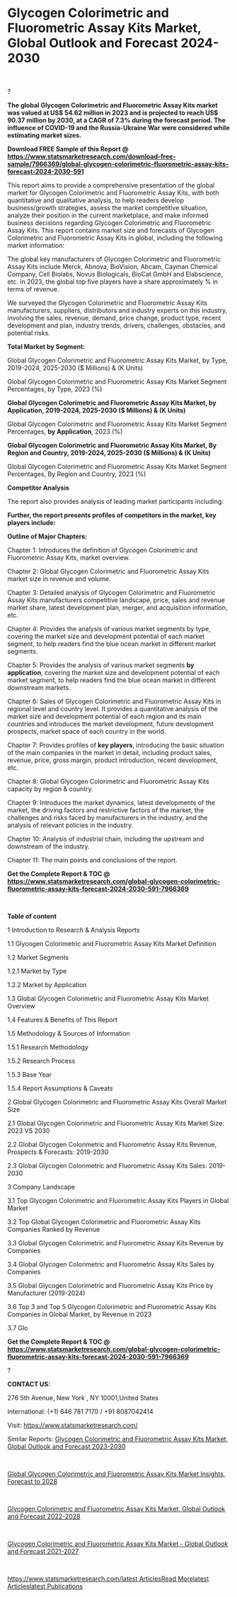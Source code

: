 <h1>Glycogen Colorimetric and Fluorometric Assay Kits Market, Global Outlook and Forecast 2024-2030</h1><br/><p>? </p>
 
 
 
 <p><meta charset="utf-8"></p>
 
 
 
 <p dir="ltr"><b id="docs-internal-guid-f97300d3-7fff-d612-4453-306ca9853178">The global Glycogen Colorimetric and Fluorometric Assay Kits market was valued at US$ 54.62 million in 2023 and is projected to reach US$ 90.37 million by 2030, at a <strong>CAGR</strong> of 7.3% during the forecast period. The influence of COVID-19 and the Russia-Ukraine War were considered while estimating market sizes.</b></p>
 
 
 
 <p><strong>Download FREE Sample of this Report @ <a href="https://www.statsmarketresearch.com/download-free-sample/7966369/global-glycogen-colorimetric-fluorometric-assay-kits-forecast-2024-2030-591">https://www.statsmarketresearch.com/download-free-sample/7966369/global-glycogen-colorimetric-fluorometric-assay-kits-forecast-2024-2030-591</a></strong></p>
 
 
 
 <p>This report aims to provide a comprehensive presentation of the global market for Glycogen Colorimetric and Fluorometric Assay Kits, with both quantitative and qualitative analysis, to help readers develop business/growth strategies, assess the market competitive situation, analyze their position in the current marketplace, and make informed business decisions regarding Glycogen Colorimetric and Fluorometric Assay Kits. This report contains market size and forecasts of Glycogen Colorimetric and Fluorometric Assay Kits in global, including the following market information:</p>
 
 
 
 <p>The global key manufacturers of Glycogen Colorimetric and Fluorometric Assay Kits include Merck, Abnova, BioVision, Abcam, Cayman Chemical Company, Cell Biolabs, Novus Biologicals, BioCat GmbH and Elabscience, etc. in 2023, the global top five players have a share approximately % in terms of revenue.</p>
 
 
 
 <p>We surveyed the Glycogen Colorimetric and Fluorometric Assay Kits manufacturers, suppliers, distributors and industry experts on this industry, involving the sales, revenue, demand, price change, product type, recent development and plan, industry trends, drivers, challenges, obstacles, and potential risks.</p>
 
 
 
 <p><strong>Total Market by Segment:</strong></p>
 
 
 
 <p>Global Glycogen Colorimetric and Fluorometric Assay Kits Market, by Type, 2019-2024, 2025-2030 ($ Millions) & (K Units)</p>
 
 
 
 <p>Global Glycogen Colorimetric and Fluorometric Assay Kits Market Segment Percentages, by Type, 2023 (%)</p>
 
 
 
 <p><strong>Global Glycogen Colorimetric and Fluorometric Assay Kits Market, <strong>by Application</strong>, 2019-2024, 2025-2030 ($ Millions) & (K Units)</strong></p>
 
 
 
 <p>Global Glycogen Colorimetric and Fluorometric Assay Kits Market Segment Percentages, <strong>by Application</strong>, 2023 (%)</p>
 
 
 
 <p><strong>Global Glycogen Colorimetric and Fluorometric Assay Kits Market, By Region and Country, 2019-2024, 2025-2030 ($ Millions) & (K Units)</strong></p>
 
 
 
 <p>Global Glycogen Colorimetric and Fluorometric Assay Kits Market Segment Percentages, By Region and Country, 2023 (%)</p>
 
 
 
 <p><strong>Competitor Analysis</strong></p>
 
 
 
 <p>The report also provides analysis of leading market participants including:</p>
 
 
 
 <p><strong>Further, the report presents profiles of competitors in the market, <strong>key players</strong> include:</strong></p>
 
 
 
 <p><strong>Outline of Major Chapters:</strong></p>
 
 
 
 <p>Chapter 1: Introduces the definition of Glycogen Colorimetric and Fluorometric Assay Kits, market overview.</p>
 
 
 
 <p>Chapter 2: Global Glycogen Colorimetric and Fluorometric Assay Kits market size in revenue and volume.</p>
 
 
 
 <p>Chapter 3: Detailed analysis of Glycogen Colorimetric and Fluorometric Assay Kits manufacturers competitive landscape, price, sales and revenue market share, latest development plan, merger, and acquisition information, etc.</p>
 
 
 
 <p>Chapter 4: Provides the analysis of various market segments by type, covering the market size and development potential of each market segment, to help readers find the blue ocean market in different market segments.</p>
 
 
 
 <p>Chapter 5: Provides the analysis of various market segments <strong>by application</strong>, covering the market size and development potential of each market segment, to help readers find the blue ocean market in different downstream markets.</p>
 
 
 
 <p>Chapter 6: Sales of Glycogen Colorimetric and Fluorometric Assay Kits in regional level and country level. It provides a quantitative analysis of the market size and development potential of each region and its main countries and introduces the market development, future development prospects, market space of each country in the world.</p>
 
 
 
 <p>Chapter 7: Provides profiles of <strong>key players</strong>, introducing the basic situation of the main companies in the market in detail, including product sales, revenue, price, gross margin, product introduction, recent development, etc.</p>
 
 
 
 <p>Chapter 8: Global Glycogen Colorimetric and Fluorometric Assay Kits capacity by region & country.</p>
 
 
 
 <p>Chapter 9: Introduces the market dynamics, latest developments of the market, the driving factors and restrictive factors of the market, the challenges and risks faced by manufacturers in the industry, and the analysis of relevant policies in the industry.</p>
 
 
 
 <p>Chapter 10: Analysis of industrial chain, including the upstream and downstream of the industry.</p>
 
 
 
 <p>Chapter 11: The main points and conclusions of the report.</p>
 
 
 
 <div><b>Get the Complete Report & TOC @ <a href="https://www.statsmarketresearch.com/global-glycogen-colorimetric-fluorometric-assay-kits-forecast-2024-2030-591-7966369">https://www.statsmarketresearch.com/global-glycogen-colorimetric-fluorometric-assay-kits-forecast-2024-2030-591-7966369</a></b></div>
 
 
 
 <p><br />
 
 <b>Table of content</b></p>
 
 
 
 <p>1 Introduction to Research & Analysis Reports<br />
 
 1.1 Glycogen Colorimetric and Fluorometric Assay Kits Market Definition<br />
 
 1.2 Market Segments<br />
 
 1.2.1 Market by Type<br />
 
 1.2.2 Market by Application<br />
 
 1.3 Global Glycogen Colorimetric and Fluorometric Assay Kits Market Overview<br />
 
 1.4 Features & Benefits of This Report<br />
 
 1.5 Methodology & Sources of Information<br />
 
 1.5.1 Research Methodology<br />
 
 1.5.2 Research Process<br />
 
 1.5.3 Base Year<br />
 
 1.5.4 Report Assumptions & Caveats<br />
 
 2 Global Glycogen Colorimetric and Fluorometric Assay Kits Overall Market Size<br />
 
 2.1 Global Glycogen Colorimetric and Fluorometric Assay Kits Market Size: 2023 VS 2030<br />
 
 2.2 Global Glycogen Colorimetric and Fluorometric Assay Kits Revenue, Prospects & Forecasts: 2019-2030<br />
 
 2.3 Global Glycogen Colorimetric and Fluorometric Assay Kits Sales: 2019-2030<br />
 
 3 Company Landscape<br />
 
 3.1 Top Glycogen Colorimetric and Fluorometric Assay Kits Players in Global Market<br />
 
 3.2 Top Global Glycogen Colorimetric and Fluorometric Assay Kits Companies Ranked by Revenue<br />
 
 3.3 Global Glycogen Colorimetric and Fluorometric Assay Kits Revenue by Companies<br />
 
 3.4 Global Glycogen Colorimetric and Fluorometric Assay Kits Sales by Companies<br />
 
 3.5 Global Glycogen Colorimetric and Fluorometric Assay Kits Price by Manufacturer (2019-2024)<br />
 
 3.6 Top 3 and Top 5 Glycogen Colorimetric and Fluorometric Assay Kits Companies in Global Market, by Revenue in 2023<br />
 
 3.7 Glo</p>
 
 
 
 <div><b>Get the Complete Report & TOC @ <a href="https://www.statsmarketresearch.com/global-glycogen-colorimetric-fluorometric-assay-kits-forecast-2024-2030-591-7966369">https://www.statsmarketresearch.com/global-glycogen-colorimetric-fluorometric-assay-kits-forecast-2024-2030-591-7966369</a></b></div>
 
 
 
 <p>? </p>
 
 
 
 <p><b>CONTACT US:</b><br />
 
 276 5th Avenue, New York , NY 10001,United States<br />
 
 International: (+1) 646 781 7170 / +91 8087042414<br />
 
 Visit: <a href="https://www.statsmarketresearch.com/">https://www.statsmarketresearch.com/</a><br />
 
 Similar Reports: <a href="https://www.statsmarketresearch.com/global-glycogen-colorimetric-fluorometric-assay-kits-forecast-2024-2030-591-7966369">Glycogen Colorimetric and Fluorometric Assay Kits Market, Global Outlook and Forecast 2023-2030</a><br />
 
 <br />
 
 <a href="https://www.statsmarketresearch.com/global-glycogen-colorimetric-fluorometric-assay-kits-forecast-2024-2030-591-7966369">Global Glycogen Colorimetric and Fluorometric Assay Kits Market Insights, Forecast to 2028</a><br />
 
 <br />
 
 <a href="https://www.statsmarketresearch.com/global-glycogen-colorimetric-fluorometric-assay-kits-forecast-2024-2030-591-7966369">Glycogen Colorimetric and Fluorometric Assay Kits Market, Global Outlook and Forecast 2022-2028</a><br />
 
 <br />
 
 <a href="https://www.statsmarketresearch.com/global-glycogen-colorimetric-fluorometric-assay-kits-forecast-2024-2030-591-7966369">Glycogen Colorimetric and Fluorometric Assay Kits Market - Global Outlook and Forecast 2021-2027</a><br />
 
 <br />
 
 <a href="https://gyeongbokgung.com">https://www.statsmarketresearch.com/</a><a href="https://hallyeomaritime.com">latest Articles</a><a href="https://jingwansa.com">Read More</a><a href="https://nguoiviet.jp/">latest Articles</a><a href="https://www.intelmarketresearch.com/">latest Publications</a></p>